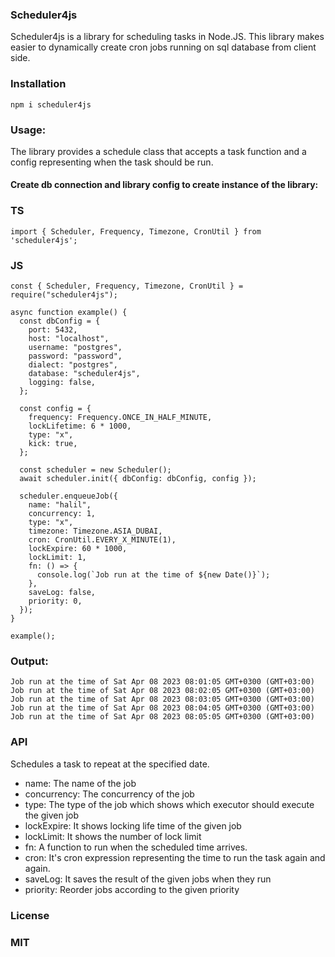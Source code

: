 ### Scheduler4js

Scheduler4js is a library for scheduling tasks in Node.JS.
This library makes easier to dynamically create cron jobs running on sql database from client side.

### Installation

```
npm i scheduler4js
```

### Usage:

The library provides a schedule class that accepts a task function and a config representing when the task should be run.

#### Create db connection and library config to create instance of the library:

### TS

```
import { Scheduler, Frequency, Timezone, CronUtil } from 'scheduler4js';
```

### JS

```
const { Scheduler, Frequency, Timezone, CronUtil } = require("scheduler4js");
```

```
async function example() {
  const dbConfig = {
    port: 5432,
    host: "localhost",
    username: "postgres",
    password: "password",
    dialect: "postgres",
    database: "scheduler4js",
    logging: false,
  };

  const config = {
    frequency: Frequency.ONCE_IN_HALF_MINUTE,
    lockLifetime: 6 * 1000,
    type: "x",
    kick: true,
  };

  const scheduler = new Scheduler();
  await scheduler.init({ dbConfig: dbConfig, config });

  scheduler.enqueueJob({
    name: "halil",
    concurrency: 1,
    type: "x",
    timezone: Timezone.ASIA_DUBAI,
    cron: CronUtil.EVERY_X_MINUTE(1),
    lockExpire: 60 * 1000,
    lockLimit: 1,
    fn: () => {
      console.log(`Job run at the time of ${new Date()}`);
    },
    saveLog: false,
    priority: 0,
  });
}

example();

```

### Output:

```
Job run at the time of Sat Apr 08 2023 08:01:05 GMT+0300 (GMT+03:00)
Job run at the time of Sat Apr 08 2023 08:02:05 GMT+0300 (GMT+03:00)
Job run at the time of Sat Apr 08 2023 08:03:05 GMT+0300 (GMT+03:00)
Job run at the time of Sat Apr 08 2023 08:04:05 GMT+0300 (GMT+03:00)
Job run at the time of Sat Apr 08 2023 08:05:05 GMT+0300 (GMT+03:00)
```

### API

Schedules a task to repeat at the specified date.

- name: The name of the job
- concurrency: The concurrency of the job
- type: The type of the job which shows which executor should execute the given job
- lockExpire: It shows locking life time of the given job
- lockLimit: It shows the number of lock limit
- fn: A function to run when the scheduled time arrives.
- cron: It's cron expression representing the time to run the task again and again.
- saveLog: It saves the result of the given jobs when they run
- priority: Reorder jobs according to the given priority

### License

### MIT
